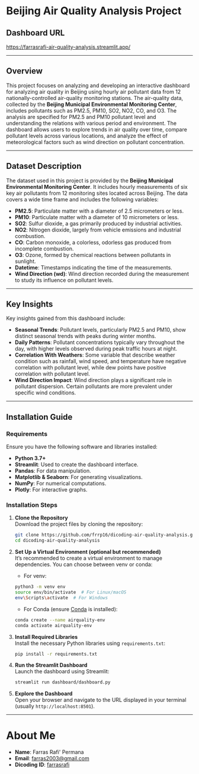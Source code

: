 # Beijing Air Quality Analysis Project

## Dashboard URL
https://farrasrafi-air-quality-analysis.streamlit.app/

---

## Overview

This project focuses on analyzing  and developing an interactive dashboard for analyzing air quality in Beijing using hourly air pollutant data from 12 nationally-controlled air-quality monitoring stations. The air-quality data, collected by the **Beijing Municipal Environmental Monitoring Center**, includes pollutants such as PM2.5, PM10, SO2, NO2, CO, and O3. The analysis are specified for PM2.5 and PM10 pollutant level and understanding the relations with various period and environment. The dashboard allows users to explore trends in air quality over time, compare pollutant levels across various locations, and analyze the effect of meteorological factors such as wind direction on pollutant concentration.

---

## Dataset Description

The dataset used in this project is provided by the **Beijing Municipal Environmental Monitoring Center**. It includes hourly measurements of six key air pollutants from 12 monitoring sites located across Beijing. The data covers a wide time frame and includes the following variables:

- **PM2.5**: Particulate matter with a diameter of 2.5 micrometers or less.
- **PM10**: Particulate matter with a diameter of 10 micrometers or less.
- **SO2**: Sulfur dioxide, a gas primarily produced by industrial activities.
- **NO2**: Nitrogen dioxide, largely from vehicle emissions and industrial combustion.
- **CO**: Carbon monoxide, a colorless, odorless gas produced from incomplete combustion.
- **O3**: Ozone, formed by chemical reactions between pollutants in sunlight.
- **Datetime**: Timestamps indicating the time of the measurements.
- **Wind Direction (wd)**: Wind direction recorded during the measurement to study its influence on pollutant levels.

---

## Key Insights

Key insights gained from this dashboard include:
- **Seasonal Trends**: Pollutant levels, particularly PM2.5 and PM10, show distinct seasonal trends with peaks during winter months.
- **Daily Patterns**: Pollutant concentrations typically vary throughout the day, with higher levels observed during peak traffic hours at night.
- **Correlation With Weathers**: Some variable that describe weather condition such as rainfall, wind speed, and temperature have negative correlation with pollutant level, while dew points have positive correlation with pollutant level.
- **Wind Direction Impact**: Wind direction plays a significant role in pollutant dispersion. Certain pollutants are more prevalent under specific wind conditions.

---

## **Installation Guide**

### **Requirements**
Ensure you have the following software and libraries installed:
- **Python 3.7+**
- **Streamlit**: Used to create the dashboard interface.
- **Pandas**: For data manipulation.
- **Matplotlib & Seaborn**: For generating visualizations.
- **NumPy**: For numerical computations.
- **Plotly**: For interactive graphs.

### Installation Steps
1. **Clone the Repository**  
   Download the project files by cloning the repository:
   ```bash
   git clone https://github.com/frrp16/dicoding-air-quality-analysis.git
   cd dicoding-air-quality-analysis
   ```

2. **Set Up a Virtual Environment (optional but recommended)**  
   It’s recommended to create a virtual environment to manage dependencies. You can choose between venv or conda:
   - For venv:
    ```bash
    python3 -m venv env
    source env/bin/activate  # For Linux/macOS
    env\Scripts\activate  # For Windows
    ```
    - For Conda (ensure [Conda](https://docs.conda.io/en/latest/) is installed):
    ```bash
    conda create --name airquality-env
    conda activate airquality-env
    ```

3. **Install Required Libraries**  
   Install the necessary Python libraries using `requirements.txt`:
   ```bash
   pip install -r requirements.txt
   ```

4. **Run the Streamlit Dashboard**  
   Launch the dashboard using Streamlit:
   ```bash
   streamlit run dashboard/dashboard.py
   ```

5. **Explore the Dashboard**  
   Open your browser and navigate to the URL displayed in your terminal (usually `http://localhost:8501`).

---

# About Me
- **Name**: Farras Rafi' Permana
- **Email**: farras2003@gmail.com
- **Dicoding ID**: [farrasrafi](https://www.dicoding.com/users/farrasrafi/)
